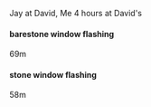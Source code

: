 Jay at David, 
Me 4 hours at David's 

#### barestone window flashing 
69m

#### stone window flashing 
58m